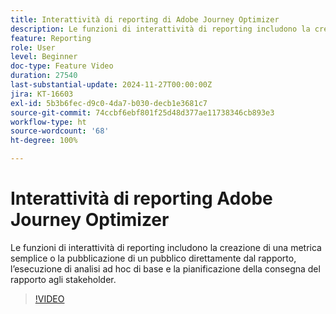 ```yaml
---
title: Interattività di reporting di Adobe Journey Optimizer
description: Le funzioni di interattività di reporting includono la creazione di una metrica semplice o la pubblicazione di un pubblico direttamente dal rapporto, l’esecuzione di analisi ad hoc di base e la pianificazione della consegna del rapporto agli stakeholder.
feature: Reporting
role: User
level: Beginner
doc-type: Feature Video
duration: 27540
last-substantial-update: 2024-11-27T00:00:00Z
jira: KT-16603
exl-id: 5b3b6fec-d9c0-4da7-b030-decb1e3681c7
source-git-commit: 74ccbf6ebf801f25d48d377ae11738346cb893e3
workflow-type: ht
source-wordcount: '68'
ht-degree: 100%

---
```


# Interattività di reporting Adobe Journey Optimizer

Le funzioni di interattività di reporting includono la creazione di una metrica semplice o la pubblicazione di un pubblico direttamente dal rapporto, l’esecuzione di analisi ad hoc di base e la pianificazione della consegna del rapporto agli stakeholder.

>[!VIDEO](https://video.tv.adobe.com/v/3440615/?learn=on)
